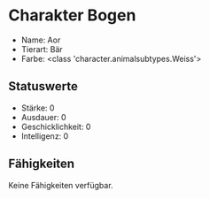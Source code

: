 # Charakter Bogen

  - Name: Aor
  - Tierart: Bär
  - Farbe: <class 'character.animalsubtypes.Weiss'>

## Statuswerte

  - Stärke: 0
  - Ausdauer: 0
  - Geschicklichkeit: 0
  - Intelligenz: 0

## Fähigkeiten

Keine Fähigkeiten verfügbar.
